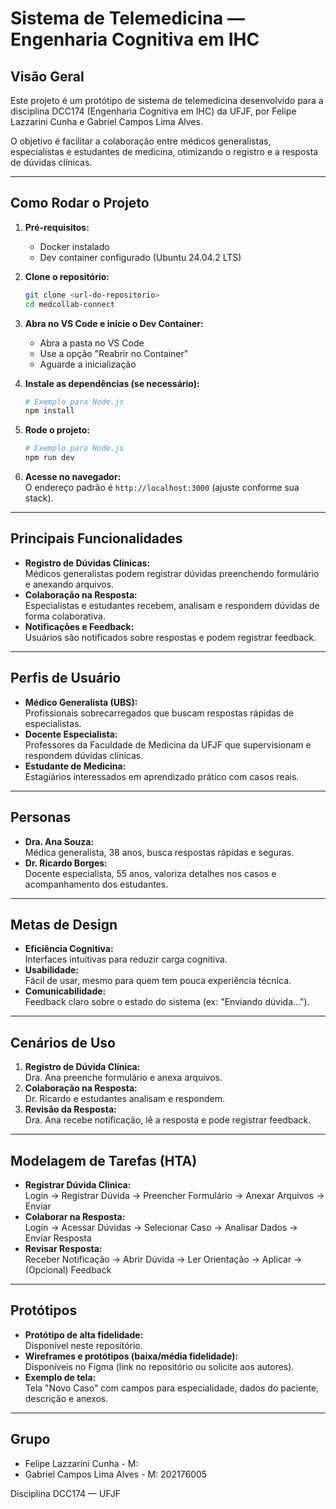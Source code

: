# Sistema de Telemedicina — Engenharia Cognitiva em IHC

## Visão Geral

Este projeto é um protótipo de sistema de telemedicina desenvolvido para a disciplina DCC174 (Engenharia Cognitiva em IHC) da UFJF, por Felipe Lazzarini Cunha e Gabriel Campos Lima Alves.

O objetivo é facilitar a colaboração entre médicos generalistas, especialistas e estudantes de medicina, otimizando o registro e a resposta de dúvidas clínicas.

---

## Como Rodar o Projeto

1. **Pré-requisitos:**  
   - Docker instalado  
   - Dev container configurado (Ubuntu 24.04.2 LTS)

2. **Clone o repositório:**
   ```bash
   git clone <url-do-repositorio>
   cd medcollab-connect
   ```

3. **Abra no VS Code e inicie o Dev Container:**  
   - Abra a pasta no VS Code  
   - Use a opção "Reabrir no Container"  
   - Aguarde a inicialização

4. **Instale as dependências (se necessário):**
   ```bash
   # Exemplo para Node.js
   npm install
   ```

5. **Rode o projeto:**
   ```bash
   # Exemplo para Node.js
   npm run dev
   ```

6. **Acesse no navegador:**  
   O endereço padrão é `http://localhost:3000` (ajuste conforme sua stack).

---

## Principais Funcionalidades

- **Registro de Dúvidas Clínicas:**  
  Médicos generalistas podem registrar dúvidas preenchendo formulário e anexando arquivos.
- **Colaboração na Resposta:**  
  Especialistas e estudantes recebem, analisam e respondem dúvidas de forma colaborativa.
- **Notificações e Feedback:**  
  Usuários são notificados sobre respostas e podem registrar feedback.

---

## Perfis de Usuário

- **Médico Generalista (UBS):**  
  Profissionais sobrecarregados que buscam respostas rápidas de especialistas.
- **Docente Especialista:**  
  Professores da Faculdade de Medicina da UFJF que supervisionam e respondem dúvidas clínicas.
- **Estudante de Medicina:**  
  Estagiários interessados em aprendizado prático com casos reais.

---

## Personas

- **Dra. Ana Souza:**  
  Médica generalista, 38 anos, busca respostas rápidas e seguras.
- **Dr. Ricardo Borges:**  
  Docente especialista, 55 anos, valoriza detalhes nos casos e acompanhamento dos estudantes.

---

## Metas de Design

- **Eficiência Cognitiva:**  
  Interfaces intuitivas para reduzir carga cognitiva.
- **Usabilidade:**  
  Fácil de usar, mesmo para quem tem pouca experiência técnica.
- **Comunicabilidade:**  
  Feedback claro sobre o estado do sistema (ex: "Enviando dúvida...").

---

## Cenários de Uso

1. **Registro de Dúvida Clínica:**  
   Dra. Ana preenche formulário e anexa arquivos.
2. **Colaboração na Resposta:**  
   Dr. Ricardo e estudantes analisam e respondem.
3. **Revisão da Resposta:**  
   Dra. Ana recebe notificação, lê a resposta e pode registrar feedback.

---

## Modelagem de Tarefas (HTA)

- **Registrar Dúvida Clínica:**  
  Login → Registrar Dúvida → Preencher Formulário → Anexar Arquivos → Enviar
- **Colaborar na Resposta:**  
  Login → Acessar Dúvidas → Selecionar Caso → Analisar Dados → Enviar Resposta
- **Revisar Resposta:**  
  Receber Notificação → Abrir Dúvida → Ler Orientação → Aplicar → (Opcional) Feedback

---

## Protótipos

- **Protótipo de alta fidelidade:**  
  Disponível neste repositório.
- **Wireframes e protótipos (baixa/média fidelidade):**  
  Disponíveis no Figma (link no repositório ou solicite aos autores).
- **Exemplo de tela:**  
  Tela "Novo Caso" com campos para especialidade, dados do paciente, descrição e anexos.

---

## Grupo

- Felipe Lazzarini Cunha - M:
- Gabriel Campos Lima Alves - M: 202176005

Disciplina DCC174 — UFJF  

